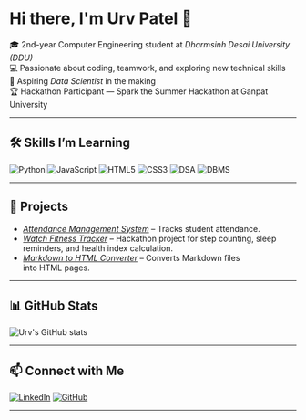# Hi there, I'm Urv Patel 👋

🎓 2nd-year Computer Engineering student at *Dharmsinh Desai University (DDU)*  
💻 Passionate about coding, teamwork, and exploring new technical skills  
🎯 Aspiring *Data Scientist* in the making  
🏆 Hackathon Participant — Spark the Summer Hackathon at Ganpat University  

---

## 🛠 Skills I’m Learning

![Python](https://img.shields.io/badge/Python-3776AB?style=for-the-badge&logo=python&logoColor=white)
![JavaScript](https://img.shields.io/badge/JavaScript-F7DF1E?style=for-the-badge&logo=javascript&logoColor=black)
![HTML5](https://img.shields.io/badge/HTML5-E34F26?style=for-the-badge&logo=html5&logoColor=white)
![CSS3](https://img.shields.io/badge/CSS3-1572B6?style=for-the-badge&logo=css3&logoColor=white)
![DSA](https://img.shields.io/badge/Data%20Structures%20&%20Algorithms-FFA500?style=for-the-badge)
![DBMS](https://img.shields.io/badge/DBMS-4479A1?style=for-the-badge&logo=mysql&logoColor=white)

---

## 🚀 Projects

- [*Attendance Management System*](https://github.com/Urva2/Attendance) – Tracks student attendance.
- [*Watch Fitness Tracker*](https://github.com/Urva2/watch-fitness-tracker) – Hackathon project for step counting, sleep reminders, and health index calculation.
- [*Markdown to HTML Converter*](https://github.com/Urva2/MarkdownToHTML) – Converts Markdown files into HTML pages.
---

## 📊 GitHub Stats

![Urv's GitHub stats](https://github-readme-stats.vercel.app/api?username=Urva2&show_icons=true&theme=tokyonight)

---

## 📫 Connect with Me

[![LinkedIn](https://img.shields.io/badge/LinkedIn-blue?style=for-the-badge&logo=linkedin)](https://www.linkedin.com/in/urva-patel23)
[![GitHub](https://img.shields.io/badge/GitHub-black?style=for-the-badge&logo=github)](https://github.com/Urva2)

---

